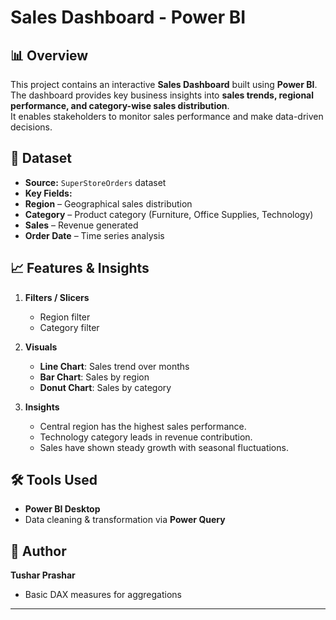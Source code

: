 # Sales Dashboard - Power BI

## 📊 Overview
This project contains an interactive **Sales Dashboard** built using **Power BI**.  
The dashboard provides key business insights into **sales trends, regional performance, and category-wise sales distribution**.  
It enables stakeholders to monitor sales performance and make data-driven decisions.

## 📂 Dataset
 - **Source:** `SuperStoreOrders` dataset
 - **Key Fields:**  
 - **Region** – Geographical sales distribution  
 - **Category** – Product category (Furniture, Office Supplies, Technology)  
 - **Sales** – Revenue generated  
 - **Order Date** – Time series analysis  

## 📈 Features & Insights

1. **Filters / Slicers**
   - Region filter
   - Category filter
     
2. **Visuals**
   - **Line Chart**: Sales trend over months  
   - **Bar Chart**: Sales by region  
   - **Donut Chart**: Sales by category
       
3. **Insights**
   - Central region has the highest sales performance.
   - Technology category leads in revenue contribution.
   - Sales have shown steady growth with seasonal fluctuations.


## 🛠 Tools Used
- **Power BI Desktop**
- Data cleaning & transformation via **Power Query**

## 📌 Author
**Tushar Prashar**  
- Basic DAX measures for aggregations

---
